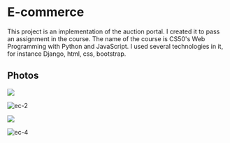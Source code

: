 # E-commerce
This project is an implementation of the auction portal. I created it to pass an assignment in the course. The name of the course is 
CS50's Web Programming with Python and JavaScript. I used several technologies in it, for instance Django, html, css, bootstrap. 


## Photos

![](https://user-images.githubusercontent.com/43954783/98133401-d66c3500-1ebd-11eb-9771-30c7524336ea.JPG)

![ec-2](https://user-images.githubusercontent.com/43954783/98133917-75912c80-1ebe-11eb-8c95-967de7d098b9.JPG)

![](https://user-images.githubusercontent.com/43954783/98133974-8b065680-1ebe-11eb-8fc0-6ce0533253ab.JPG)

![ec-4](https://user-images.githubusercontent.com/43954783/98134080-a8d3bb80-1ebe-11eb-8a7d-439667dc230a.JPG)
